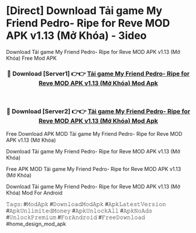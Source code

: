 # [Direct] Download Tải game My Friend Pedro- Ripe for Reve MOD APK v1.13 (Mở Khóa) - 3ideo
Download Tải game My Friend Pedro- Ripe for Reve MOD APK v1.13 (Mở Khóa) Free Mod APK

<div align="center">
<h3>🔴 Download [Server1] 👉👉 <a href="https://apk-comot.site?title=Tải_game_My_Friend_Pedro-_Ripe_for_Reve_MOD_APK_v1.13_(Mở_Khóa)">Tải game My Friend Pedro- Ripe for Reve MOD APK v1.13 (Mở Khóa) Mod Apk</a></h3><br>

<h3>🔴 Download [Server2] 👉👉 <a href="https://apk-comot.site?title=Tải_game_My_Friend_Pedro-_Ripe_for_Reve_MOD_APK_v1.13_(Mở_Khóa)">Tải game My Friend Pedro- Ripe for Reve MOD APK v1.13 (Mở Khóa) Mod Apk</a></h3>
</div>


Free Download APK MOD Tải game My Friend Pedro- Ripe for Reve MOD APK v1.13 (Mở Khóa)

Download Tải game My Friend Pedro- Ripe for Reve MOD APK v1.13 (Mở Khóa) 

Free APK MOD Tải game My Friend Pedro- Ripe for Reve MOD APK v1.13 (Mở Khóa) 

Download Tải game My Friend Pedro- Ripe for Reve MOD APK v1.13 (Mở Khóa) Mod For Android

𝚃𝚊𝚐𝚜: #𝙼𝚘𝚍𝙰𝚙𝚔 #𝙳𝚘𝚠𝚗𝚕𝚘𝚊𝚍𝙼𝚘𝚍𝙰𝚙𝚔 #𝙰𝚙𝚔𝙻𝚊𝚝𝚎𝚜𝚝𝚅𝚎𝚛𝚜𝚒𝚘𝚗 #𝙰𝚙𝚔𝚄𝚗𝚕𝚒𝚖𝚒𝚝𝚎𝚍𝙼𝚘𝚗𝚎𝚢 #𝙰𝚙𝚔𝚄𝚗𝚕𝚘𝚌𝚔𝙰𝚕𝚕 #𝙰𝚙𝚔𝙽𝚘𝙰𝚍𝚜 #𝚄𝚗𝚕𝚘𝚌𝚔𝙿𝚛𝚎𝚖𝚒𝚞𝚖 #𝙵𝚘𝚛𝙰𝚗𝚍𝚛𝚘𝚒𝚍 #𝙵𝚛𝚎𝚎𝙳𝚘𝚠𝚗𝚕𝚘𝚊𝚍 #home_design_mod_apk